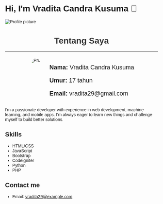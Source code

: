 # Hi, I'm Vradita Candra Kusuma 👋


![Profile picture](https://www.google.com/search?q=gif+lucu&tbm=isch&ved=2ahUKEwiLz4Lw1ur-AhXn_jgGHXv-DXEQ2-cCegQIABAA&oq=gif+&gs_lcp=CgNpbWcQARgGMgQIIxAnMgQIIxAnMgcIABCKBRBDMggIABCABBCxAzIHCAAQigUQQzIHCAAQigUQQzIKCAAQigUQsQMQQzIHCAAQigUQQzIHCAAQigUQQzIHCAAQigUQQzoFCAAQgAQ6BwgjEOoCECdQrhBYwB5gh0VoAXAAeASAAd4KiAH3NJIBCTQtMy41LjEuMZgBAKABAaoBC2d3cy13aXotaW1nsAEKwAEB&sclient=img&ei=M4RbZMvpNef94-EP-_y3iAc#imgrc=dZMBa782W2qRpM)
<body style="font-family: Arial, sans-serif; padding: 20px;">
    <h1 style="text-align: center; color: #333;">Tentang Saya</h1>
    <hr style="margin-bottom: 20px;">
    <div style="display: flex; justify-content: center;">
        <img src="https://picsum.photos/id/237/200/200" alt="Profil" style="border-radius: 50%; margin-right: 20px;">
        <div>
            <p style="font-size: 20px;"><strong>Nama:</strong> Vradita Candra Kusuma</p>
            <p style="font-size: 20px;"><strong>Umur:</strong> 17 tahun</p>
            <p style="font-size: 20px;"><strong>Email:</strong> vradita29@gmail.com</p>
        </div>
    </div>
</body>

I'm a passionate developer with experience in web development, machine learning, and mobile apps. I'm always eager to learn new things and challenge myself to build better solutions.

## Skills
- HTML/CSS
- JavaScript
- Bootstrap
- Codeigniter
- Python
- PHP


## Contact me
- Email: vradita29@example.com
